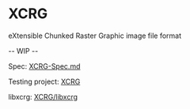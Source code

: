 # XCRG

eXtensible Chunked Raster Graphic image file format

-- WIP --

Spec: [XCRG-Spec.md](XCRG-Spec.md)

Testing project: [XCRG](XCRG)

libxcrg: [XCRG/libxcrg](XCRG/libxcrg)
